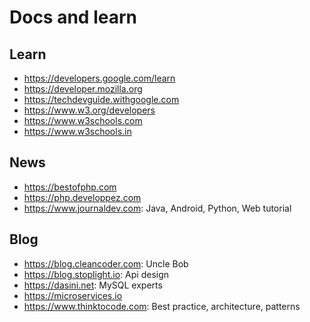 # Docs and learn

Learn
---
+ https://developers.google.com/learn
+ https://developer.mozilla.org
+ https://techdevguide.withgoogle.com
+ https://www.w3.org/developers
+ https://www.w3schools.com
+ https://www.w3schools.in

News
---
+ https://bestofphp.com
+ https://php.developpez.com
+ https://www.journaldev.com: Java, Android, Python, Web tutorial

Blog
---
+ https://blog.cleancoder.com: Uncle Bob
+ https://blog.stoplight.io: Api design
+ https://dasini.net: MySQL experts
+ https://microservices.io
+ https://www.thinktocode.com: Best practice, architecture, patterns
